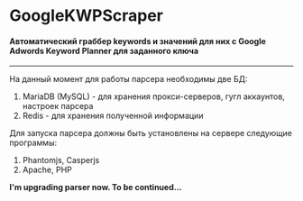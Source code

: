 # GoogleKWPScraper

#### Автоматический граббер keywords и значений для них с Google Adwords Keyword Planner для заданного ключа

***

На данный момент для работы парсера необходимы две БД:

1. MariaDB (MySQL) - для хранения прокси-серверов, гугл аккаунтов, настроек парсера
2. Redis - для хранения полученной информации

Для запуска парсера должны быть установлены на сервере следующие программы:

1. Phantomjs, Casperjs
2. Apache, PHP

**I'm upgrading parser now. To be continued...**
